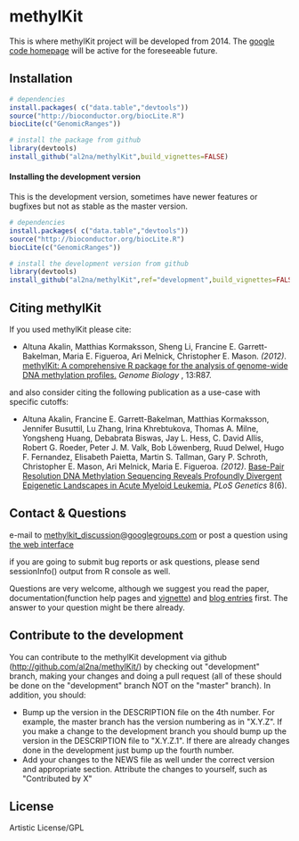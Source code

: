 methylKit
========

This is where methylKit project will be developed from 2014. The [google code homepage](https://code.google.com/p/methylkit/) 
will be active for the foreseeable future.  

Installation
---------
```R 
# dependencies
install.packages( c("data.table","devtools"))
source("http://bioconductor.org/biocLite.R")
biocLite(c("GenomicRanges"))

# install the package from github
library(devtools)
install_github("al2na/methylKit",build_vignettes=FALSE)
```

#### Installing the development version
This is the development version, sometimes have newer features or bugfixes but
not as stable as the master version.
```R 
# dependencies
install.packages( c("data.table","devtools"))
source("http://bioconductor.org/biocLite.R")
biocLite(c("GenomicRanges"))

# install the development version from github
library(devtools)
install_github("al2na/methylKit",ref="development",build_vignettes=FALSE)
```

Citing methylKit
---------

If you used methylKit please cite:


 * Altuna Akalin, Matthias Kormaksson, Sheng Li, Francine E. Garrett-Bakelman, Maria E. Figueroa, Ari Melnick, Christopher E. Mason. _(2012)_. [methylKit: A comprehensive R package for the analysis of genome-wide DNA methylation profiles.](http://genomebiology.com/2012/13/10/R87/) _Genome Biology_ , 13:R87.


and also consider citing the following publication as a use-case with specific cutoffs:

 * Altuna Akalin, Francine E. Garrett-Bakelman, Matthias Kormaksson, Jennifer Busuttil, Lu Zhang, Irina Khrebtukova, Thomas A. Milne, Yongsheng Huang, Debabrata Biswas, Jay L. Hess, C. David Allis, Robert G. Roeder, Peter J. M. Valk, Bob Löwenberg, Ruud Delwel, Hugo F. Fernandez, Elisabeth Paietta, Martin S. Tallman, Gary P. Schroth, Christopher E. Mason, Ari Melnick, Maria E. Figueroa. _(2012)_. [Base-Pair Resolution DNA Methylation Sequencing Reveals Profoundly Divergent Epigenetic Landscapes in Acute Myeloid Leukemia.](http://www.plosgenetics.org/article/info%3Adoi%2F10.1371%2Fjournal.pgen.1002781) _PLoS Genetics_ 8(6).


Contact & Questions
-------
e-mail to [methylkit_discussion@googlegroups.com](mailto:methylkit_discussion@googlegroups.com) or post a question using [the web interface](https://groups.google.com/forum/#!forum/methylkit_discussion)

if you are going to submit bug reports or ask questions, please send sessionInfo() output from R console as well.

Questions are very welcome, although we suggest you read the paper, documentation(function help pages and [vignette](https://github.com/al2na/methylKit/blob/master/inst/doc/methylKit.pdf?raw=true)) and [blog entries](http://zvfak.blogspot.com/search/label/methylKit) first. The answer to your question might be there already.

Contribute to the development
-------
You can contribute to the methylKit development via github (http://github.com/al2na/methylKit/) by checking out "development" branch, making your changes and doing a pull request (all of these should be done on the "development" branch NOT on the "master" branch). In addition, you should:

* Bump up the version in the DESCRIPTION file on the 4th number. For example, the master branch has the version numbering as in "X.Y.Z". If you make a change to the development branch you should bump up the version in the DESCRIPTION file to "X.Y.Z.1". If there are already changes done in the development just bump up the fourth number.
* Add your changes to the NEWS file as well under the correct version and appropriate section. Attribute the changes to yourself, such as "Contributed by X"

License
---------
Artistic License/GPL
